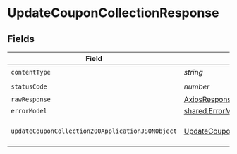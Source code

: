 # UpdateCouponCollectionResponse


## Fields

| Field                                                                                                           | Type                                                                                                            | Required                                                                                                        | Description                                                                                                     |
| --------------------------------------------------------------------------------------------------------------- | --------------------------------------------------------------------------------------------------------------- | --------------------------------------------------------------------------------------------------------------- | --------------------------------------------------------------------------------------------------------------- |
| `contentType`                                                                                                   | *string*                                                                                                        | :heavy_check_mark:                                                                                              | N/A                                                                                                             |
| `statusCode`                                                                                                    | *number*                                                                                                        | :heavy_check_mark:                                                                                              | N/A                                                                                                             |
| `rawResponse`                                                                                                   | [AxiosResponse>](https://axios-http.com/docs/res_schema)                                                        | :heavy_minus_sign:                                                                                              | N/A                                                                                                             |
| `errorModel`                                                                                                    | [shared.ErrorModel](../../models/shared/errormodel.md)                                                          | :heavy_minus_sign:                                                                                              | bad request                                                                                                     |
| `updateCouponCollection200ApplicationJSONObject`                                                                | [UpdateCouponCollection200ApplicationJSON](../../models/operations/updatecouponcollection200applicationjson.md) | :heavy_minus_sign:                                                                                              | Coupon collection updated                                                                                       |